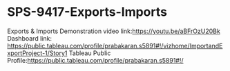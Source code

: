 # SPS-9417-Exports-Imports
Exports &amp; Imports
Demonstration video link:https://youtu.be/aBFrOzU20Bk
Dashboard link: https://public.tableau.com/profile/prabakaran.s5891#!/vizhome/ImportandExportProject-1/Story1
Tableau Public Profile:https://public.tableau.com/profile/prabakaran.s5891#!/

